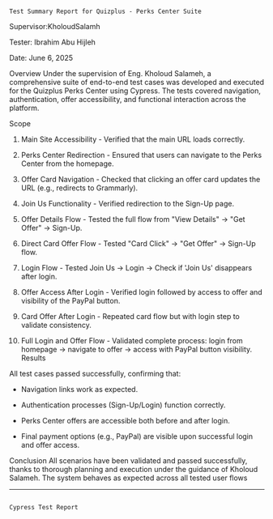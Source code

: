                                                                              Test Summary Report for Quizplus - Perks Center Suite
Supervisor:KholoudSalamh

Tester: Ibrahim Abu Hijleh

Date: June 6, 2025

Overview
Under the supervision of Eng. Kholoud Salameh, a comprehensive suite of end-to-end test cases was developed and executed for the Quizplus Perks Center using Cypress. 
The tests covered navigation, authentication, offer accessibility, and functional interaction across the platform.

Scope

1.	Main Site Accessibility - Verified that the main URL loads correctly.

2.	Perks Center Redirection - Ensured that users can navigate to the Perks Center from the homepage.
  
4.	Offer Card Navigation - Checked that clicking an offer card updates the URL (e.g., redirects to Grammarly).
   
6.	Join Us Functionality - Verified redirection to the Sign-Up page.

7.	Offer Details Flow - Tested the full flow from "View Details" -> "Get Offer" -> Sign-Up.

8.	Direct Card Offer Flow - Tested "Card Click" -> "Get Offer" -> Sign-Up flow.

9.	Login Flow - Tested Join Us -> Login -> Check if 'Join Us' disappears after login.

10.	Offer Access After Login - Verified login followed by access to offer and visibility of the PayPal button.
    
12.	Card Offer After Login - Repeated card flow but with login step to validate consistency.

13.	Full Login and Offer Flow - Validated complete process: login from homepage -> navigate to offer -> access with PayPal button visibility.
Results

All test cases passed successfully, confirming that:

-	Navigation links work as expected.

-	Authentication processes (Sign-Up/Login) function correctly.

-	Perks Center offers are accessible both before and after login.

-	Final payment options (e.g., PayPal) are visible upon successful login and offer access.

Conclusion
All scenarios have been validated and passed successfully, thanks to thorough planning and execution under the guidance of Kholoud Salameh. 
The system behaves as expected across all tested user flows 


--------------------------------------------------------------------------------------------------------------------------------------------------------------------------------------------------------

                                                                    Cypress Test Report


